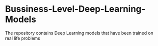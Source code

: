 # Bussiness-Level-Deep-Learning-Models
The repository contains Deep Learning models that have been trained on real life problems
